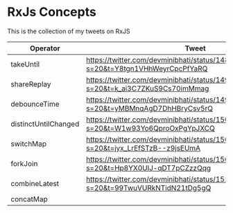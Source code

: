 # RxJs Concepts


This is the collection of my tweets on RxJS

| Operator             | Tweet                                                                                     | Working Example                              |
|----------------------|-------------------------------------------------------------------------------------------|----------------------------------------------|
| takeUntil            | https://twitter.com/devminibhati/status/1485629183602868228?s=20&t=Y8tgn1VHhWeyrCpcPfYaRQ | https://codesandbox.io/s/awesome-germain-fbvfn
| shareReplay          | https://twitter.com/devminibhati/status/1495311544821096453?s=20&t=k_ai3C7ZKuS9Cs70imMmag | https://codesandbox.io/s/sharereplay-v2-tnen7g
| debounceTime         | https://twitter.com/devminibhati/status/1498246162620751872?s=20&t=yMBMnqAgD7DhHBryCsv5rQ | https://codesandbox.io/s/debouncetime-rxjs-q4kom
| distinctUntilChanged | https://twitter.com/devminibhati/status/1501593623473037315?s=20&t=W1w93Yo6QproOxPgYpJXCQ | https://codesandbox.io/s/distinct-until-changed-v1-6mmtr6
| switchMap            | https://twitter.com/devminibhati/status/1503764017269325828?s=20&t=jyx_LrEfSTzB--z9jsEUmA | https://codesandbox.io/s/switch-map-v1-glcoj0
| forkJoin             | https://twitter.com/devminibhati/status/1505957494522544128?s=20&t=Hp8YX0UlJ-qDT7pCZzzQqg | https://codesandbox.io/s/forkjoin-v1-tvwk9c
| combineLatest        | https://twitter.com/devminibhati/status/1510969880883134464?s=20&t=99TwuVURkNTidN21tDg5gQ | https://codesandbox.io/s/debouncetime-rxjs-q4kom
| concatMap            |
